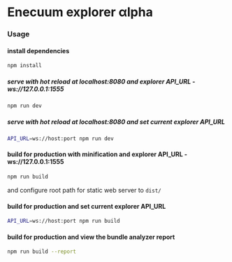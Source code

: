 # Enecuum explorer &alpha;lpha

### Usage


#### install dependencies
``` bash
npm install
```
  
##### serve with hot reload at localhost:8080 and explorer API_URL - ws://127.0.0.1:1555
```bash
npm run dev 
```

##### serve with hot reload at localhost:8080 and set current explorer API_URL
```bash
API_URL=ws://host:port npm run dev 
```

#### build for production with minification and explorer API_URL - ws://127.0.0.1:1555
```bash
npm run build
```
and configure root path for static web server to `dist/`

#### build for production and set current explorer API_URL
```bash
API_URL=ws://host:port npm run build
```

#### build for production and view the bundle analyzer report
```bash
npm run build --report
```

